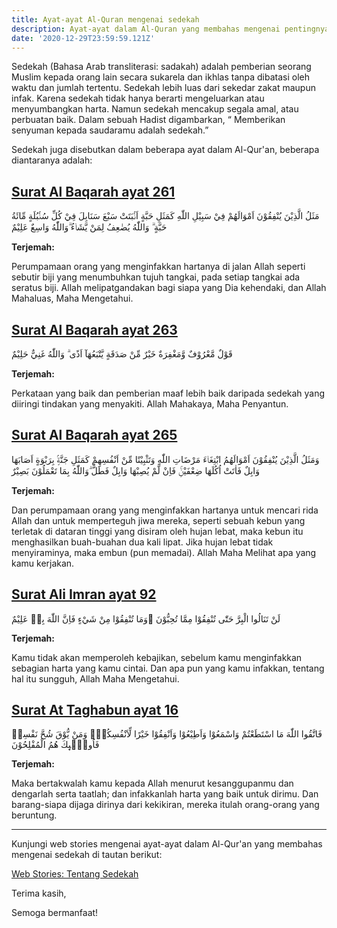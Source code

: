 ```yaml
---
title: Ayat-ayat Al-Quran mengenai sedekah
description: Ayat-ayat dalam Al-Quran yang membahas mengenai pentingnya sedekah bagi kita dan bagi orang lain
date: '2020-12-29T23:59:59.121Z'
---
```


Sedekah (Bahasa Arab transliterasi: sadakah) adalah pemberian seorang Muslim kepada orang lain secara sukarela dan ikhlas tanpa dibatasi oleh waktu dan jumlah tertentu. Sedekah lebih luas dari sekedar zakat maupun infak. Karena sedekah tidak hanya berarti mengeluarkan atau menyumbangkan harta. Namun sedekah mencakup segala amal, atau perbuatan baik. Dalam sebuah Hadist digambarkan, “ Memberikan senyuman kepada saudaramu adalah sedekah.”

Sedekah juga disebutkan dalam beberapa ayat dalam Al-Qur'an, beberapa diantaranya adalah:

## [Surat Al Baqarah ayat 261](https://www.baca-quran.id/surah/2/261/)

مَثَلُ الَّذِيْنَ يُنْفِقُوْنَ اَمْوَالَهُمْ فِيْ سَبِيْلِ اللّٰهِ كَمَثَلِ حَبَّةٍ اَنْۢبَتَتْ سَبْعَ سَنَابِلَ فِيْ كُلِّ سُنْۢبُلَةٍ مِّائَةُ حَبَّةٍ ۗ وَاللّٰهُ يُضٰعِفُ لِمَنْ يَّشَاۤءُ ۗوَاللّٰهُ وَاسِعٌ عَلِيْمٌ

**Terjemah:**

Perumpamaan orang yang menginfakkan hartanya di jalan Allah seperti sebutir biji yang menumbuhkan tujuh tangkai, pada setiap tangkai ada seratus biji. Allah melipatgandakan bagi siapa yang Dia kehendaki, dan Allah Mahaluas, Maha Mengetahui.

## [Surat Al Baqarah ayat 263](https://www.baca-quran.id/surah/2/263/)

قَوْلٌ مَّعْرُوْفٌ وَّمَغْفِرَةٌ خَيْرٌ مِّنْ صَدَقَةٍ يَّتْبَعُهَآ اَذًى ۗ وَاللّٰهُ غَنِيٌّ حَلِيْمٌ

**Terjemah:**

Perkataan yang baik dan pemberian maaf lebih baik daripada sedekah yang diiringi tindakan yang menyakiti. Allah Mahakaya, Maha Penyantun.

## [Surat Al Baqarah ayat 265](https://www.baca-quran.id/surah/2/265/)

وَمَثَلُ الَّذِيْنَ يُنْفِقُوْنَ اَمْوَالَهُمُ ابْتِغَاۤءَ مَرْضَاتِ اللّٰهِ وَتَثْبِيْتًا مِّنْ اَنْفُسِهِمْ كَمَثَلِ جَنَّةٍۢ بِرَبْوَةٍ اَصَابَهَا وَابِلٌ فَاٰتَتْ اُكُلَهَا ضِعْفَيْنِۚ فَاِنْ لَّمْ يُصِبْهَا وَابِلٌ فَطَلٌّ ۗوَاللّٰهُ بِمَا تَعْمَلُوْنَ بَصِيْرٌ

**Terjemah:**

Dan perumpamaan orang yang menginfakkan hartanya untuk mencari rida Allah dan untuk memperteguh jiwa mereka, seperti sebuah kebun yang terletak di dataran tinggi yang disiram oleh hujan lebat, maka kebun itu menghasilkan buah-buahan dua kali lipat. Jika hujan lebat tidak menyiraminya, maka embun (pun memadai). Allah Maha Melihat apa yang kamu kerjakan.

## [Surat Ali Imran ayat 92](https://www.baca-quran.id/surah/3/92/)

لَنْ تَنَالُوا الْبِرَّ حَتّٰى تُنْفِقُوْا مِمَّا تُحِبُّوْنَ ۗوَمَا تُنْفِقُوْا مِنْ شَيْءٍ فَاِنَّ اللّٰهَ بِهٖ عَلِيْمٌ

**Terjemah:**

Kamu tidak akan memperoleh kebajikan, sebelum kamu menginfakkan sebagian harta yang kamu cintai. Dan apa pun yang kamu infakkan, tentang hal itu sungguh, Allah Maha Mengetahui.

## [Surat At Taghabun ayat 16](https://www.baca-quran.id/surah/64/16/)

فَاتَّقُوا اللّٰهَ مَا اسْتَطَعْتُمْ وَاسْمَعُوْا وَاَطِيْعُوْا وَاَنْفِقُوْا خَيْرًا لِّاَنْفُسِكُمْۗ وَمَنْ يُّوْقَ شُحَّ نَفْسِهٖ فَاُولٰۤىِٕكَ هُمُ الْمُفْلِحُوْنَ

**Terjemah:**

Maka bertakwalah kamu kepada Allah menurut kesanggupanmu dan dengarlah serta taatlah; dan infakkanlah harta yang baik untuk dirimu. Dan barang-siapa dijaga dirinya dari kekikiran, mereka itulah orang-orang yang beruntung.

---

Kunjungi web stories mengenai ayat-ayat dalam Al-Qur'an yang membahas mengenai sedekah di tautan berikut:

[Web Stories: Tentang Sedekah](https://www.baca-quran.id/stories/tentang-sedekah/)

Terima kasih,

Semoga bermanfaat!
